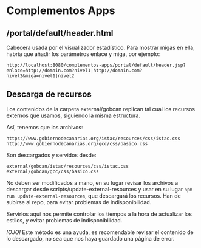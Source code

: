 # Complementos Apps
## /portal/default/header.html
Cabecera usada por el visualizador estadístico. Para mostrar migas en ella, habría que añadir los parámetros enlace y miga, por ejemplo:

    http://localhost:8080/complementos-apps/portal/default/header.jsp?enlace=http://domain.com?nivel1|http://domain.com?nivel2&miga=nivel1|nivel2

## Descarga de recursos

Los contenidos de la carpeta external/gobcan replican tal cual los recursos externos que usamos, siguiendo la misma estructura.

Así, tenemos que los archivos:

    https://www.gobiernodecanarias.org/istac/resources/css/istac.css
    http://www.gobiernodecanarias.org/gcc/css/basico.css

Son descargados y servidos desde:

    external/gobcan/istac/resources/css/istac.css
    external/gobcan/gcc/css/basico.css

No deben ser modificados a mano, en su lugar revisar los archivos a descargar desde scripts/update-external-resources y usar en su lugar `npm run update-external-resources`, que descargará los recursos. Han de subirse al repo, para evitar problemas de indisponibilidad.

Servirlos aquí nos permite controlar los tiempos a la hora de actualizar los estilos, y evitar problemas de indisponibilidad.

*!OJO!* Este método es una ayuda, es recomendable revisar el contenido de lo descargado, no sea que nos haya guardado una página de error.